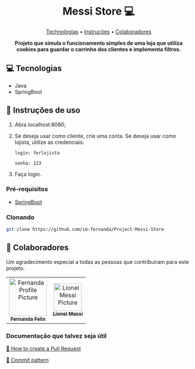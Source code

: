 
<h1 align="center" style="font-weight: bold;">Messi Store 💻</h1>

<p align="center">
 <a href="#tech">Technologias</a> • 
 <a href="#started">Instruções</a> •
 <a href="#colab">Colaboradores</a> 
</p>

<p align="center">
    <b>Projeto que simula o funcionamento simples de uma loja que utiliza cookies para guardar o carrinho dos clientes e implementa filtros.</b>
</p>

<h2 id="technologies">💻 Tecnologias</h2>

- Java
- SpringBoot

<h2 id="started">🚀 Instruções de uso</h2>

1. Abra localhost:8080;
2. Se deseja usar como cliente, crie uma conta. Se deseja usar como lojista, utilize as credenciais:

       login: ferlojista

       senha: 123
3. Faça login.


<h3>Pré-requisitos</h3>

- [SpringBoot](https://docs.spring.io/spring-boot/docs/current/reference/html/getting-started.html)


<h3>Clonando</h3>


```bash
git clone https://github.com/im-fernanda/Project-Messi-Store
```

<h2 id="colab">🤝 Colaboradores</h2>
Um agradecimento especial a todas as pessoas que contribuíram para este projeto.

<table>
  <tr>
    <td align="center">
      <a href="#">
        <img src="https://avatars.githubusercontent.com/im-fernanda" width="103px;" alt="Fernanda Profile Picture"/><br>
        <sub>
          <b>Fernanda Felix</b>
        </sub>
      </a>
    </td>
    <td align="center">
      <a href="#">
        <img src="https://p2.trrsf.com/image/fget/cf/1200/1600/middle/images.terra.com/2022/12/20/378982398-lionel-messi-world-cup-2022.jpg" width="75px" alt="Lionel Messi Picture"/><br>
        <sub>
          <b>Lionel Messi</b>
        </sub>
      </a>
    </td>

  </tr>
</table>


<h3>Documentação que talvez seja útil</h3>

[📝 How to create a Pull Request](https://www.atlassian.com/br/git/tutorials/making-a-pull-request)

[💾 Commit pattern](https://gist.github.com/joshbuchea/6f47e86d2510bce28f8e7f42ae84c716)

